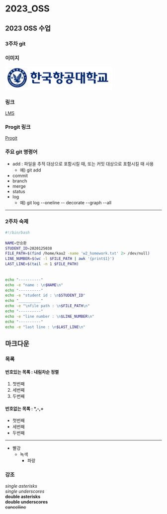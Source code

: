 # 2023_OSS   
## 2023 OSS 수업   
### 3주차 git   

### 이미지   
![한국항공대학교 로고](../kauimg.png)

### 링크 
[LMS](https://lms.kau.ac.kr/)

### Progit 링크   
[Progit](https://git-scm.com/book/ko/v2)

### 주요 git 명령어   
* add : 파일을 추적 대상으로 포함시킬 때, 또는 커밋 대상으로 포함시킬 때 사용
   * 예) git add
* commit 
* branch
* merge
* status
* log
   * 예) git log --oneline -- decorate --graph --all 
<hr/>

### 2주차 숙제
```bash
#!/bin/bash

NAME=안승환
STUDENT_ID=2020125038
FILE_PATH=$(find /home/kau2 -name 'w2_homework.txt' 2> /dev/null)
LINE_NUMBER=$(wc -l $FILE_PATH | awk '{print$1}')
LAST_LINE=$(tail -n 1 $FILE_PATH)


echo "----------"
echo -e "name : \n$NAME\n"
echo "----------"
echo -e "student id : \n$STUDENT_ID"
echo "__________"
echo -e "\nfile path : \n$FILE_PATH\n"
echo "----------"
echo -e "line number : \n$LINE_NUMBER\n"
echo "----------"
echo -e "last line : \n$LAST_LINE\n"
```

## 마크다운

### 목록

#### 번호있는 목록 : 내림차순 정렬
1. 첫번째
2. 세번째
3. 두번째

#### 번호없는 목록 : *,-,+
+ 첫번째 
+ 세번째 
+ 두번째 
<hr/>

- 빨강
   - 녹색
      - 파랑

### 강조

*single asterisks*    
_single underscores_    
**double asterisks**    
__double underscores__    
~~cancelline~~

